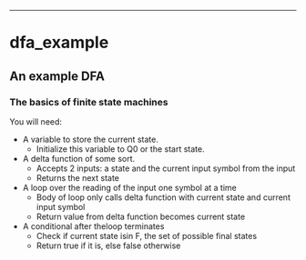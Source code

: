 ---
# dfa_example


## An example DFA


### The basics of finite state machines

You will need:

- A variable to store the current state.
  * Initialize this variable to Q0 or the start state.
- A delta function of some sort.
  * Accepts 2 inputs: a state and the current input symbol from the input
  * Returns the next state
- A loop over the reading of the input one symbol at a time
  * Body of loop only calls delta function with current state and current input symbol
  * Return value from delta function becomes current state
- A conditional after theloop terminates
  * Check if current state isin F, the set of possible final states
  * Return true if it is, else false otherwise


